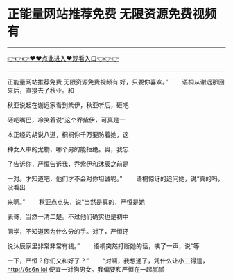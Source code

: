 # 正能量网站推荐免费 无限资源免费视频有

<hr/><a href="https://github.com/lkijoi/chun/issues/1">👉👉👉♥♥点此进入♥观看入口👈👉👉</a><hr/>

正能量网站推荐免费 无限资源免费视频有
好，只要你喜欢。”
　　语桐从谢远那回来后，直接去了秋亚。和

秋亚说起在谢远家看到紫伊，秋亚听后，砸吧

砸吧嘴巴，冷笑着说“这个乔紫伊，可真是一

本正经的胡说八道，桐桐你千万要防着她，这

种女人中的尤物，哪个男的能拒绝。奥，我忘

了告诉你，严恒告诉我，乔紫伊和沐辰之前是

一对。才知道吧，他们才不会对你坦诚呢。”
　　语桐惊讶的追问她，说“真的吗，没看出

来啊。”
　　秋亚点点头，说“当然是真的，严恒是她

表哥，当然一清二楚。不过他们确实也是初中

同学，不知道因为什么分的手。对了，严恒还

说沐辰家里非常非常有钱。”
　　语桐突然打断她的话，咦了一声，说“等

一下，严恒？你们又和好了？”
　　“对啊，我想通了，凭什么让小三得逞，
http://6s6n.lol
便宜一对狗男女。我偏要和严恒在一起腻腻
